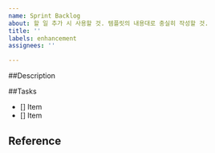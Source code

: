 ```yaml
---
name: Sprint Backlog
about: 할 일 추가 시 사용할 것. 템플릿의 내용대로 충실히 작성할 것.
title: ''
labels: enhancement
assignees: ''

---
```


##Description

##Tasks

- [] Item
- [] Item

## Reference
